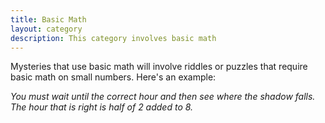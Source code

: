 ```yaml
---
title: Basic Math
layout: category 
description: This category involves basic math 
---
```


Mysteries that use basic math will involve riddles or puzzles that require basic math on small numbers.  Here's an example:

*You must wait until the correct hour and then see where the shadow falls.  The hour that is right is half of 2 added to 8.*


